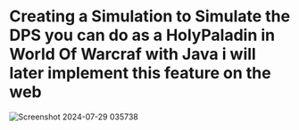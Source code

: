 # Creating a Simulation to Simulate the DPS you can do as a HolyPaladin in World Of Warcraf with Java i will later implement this feature on the web

![Screenshot 2024-07-29 035738](https://github.com/user-attachments/assets/8d744f2e-7fd7-4fe8-997e-036dadf30910)

